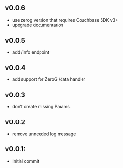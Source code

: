 ## v0.0.6
* use zerog version that requires Couchbase SDK v3+
* updgrade documentation

## v0.0.5
* add /info endpoint

## v0.0.4
* add support for ZeroG /data handler

## v0.0.3
* don't create missing Params 

## v0.0.2

* remove unneeded log message

## v0.0.1:

* Initial commit
